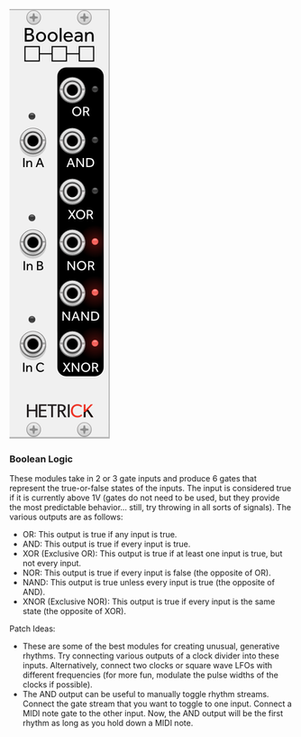 ![Module](../Images/Modules/BooleanLogic.png)

### Boolean Logic
These modules take in 2 or 3 gate inputs and produce 6 gates that represent the true-or-false states of the inputs. The input is considered true if it is currently above 1V (gates do not need to be used, but they provide the most predictable behavior... still, try throwing in all sorts of signals). The various outputs are as follows:
- OR: This output is true if any input is true.
- AND: This output is true if every input is true.
- XOR (Exclusive OR): This output is true if at least one input is true, but not every input.
- NOR: This output is true if every input is false (the opposite of OR).
- NAND: This output is true unless every input is true (the opposite of AND).
- XNOR (Exclusive NOR): This output is true if every input is the same state (the opposite of XOR).

Patch Ideas:
- These are some of the best modules for creating unusual, generative rhythms. Try connecting various outputs of a clock divider into these inputs. Alternatively, connect two clocks or square wave LFOs with different frequencies (for more fun, modulate the pulse widths of the clocks if possible).
- The AND output can be useful to manually toggle rhythm streams. Connect the gate stream that you want to toggle to one input. Connect a MIDI note gate to the other input. Now, the AND output will be the first rhythm as long as you hold down a MIDI note.